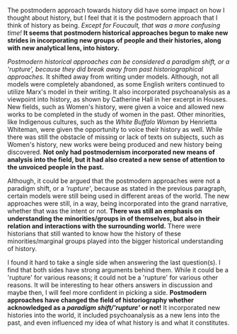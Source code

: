 The postmodern approach towards history did have some impact on how I thought about history, but I feel that it is the postmodern approach that I think of history as being. *Except for Foucault, that was a more confusing time!* **It seems that postmodern historical approaches begun to make new strides in incorporating new groups of people and their histories, along with new analytical lens, into history.**

*Postmodern historical approaches can be considered a paradigm shift, or a 'rupture', because they did break away from past historiographical approaches.* It shifted away from writing under models. Although, not all models were completely abandoned, as some English writers continued to utilize Marx's model in their writing. It also incorporated psychoanalysis as a viewpoint into history, as shown by Catherine Hall in her excerpt in Houses. New fields, such as Women's history, were given a voice and allowed new works to be completed in the study of women in the past. Other minorities, like Indigenous cultures, such as the *White Buffalo Woman* by Henrietta Whiteman, were given the opportunity to voice their history as well. While there was still the obstacle of missing or lack of texts on subjects, such as Women's history, new works were being produced and new history being discovered. **Not only had postmodernism incorporated new means of analysis into the field, but it had also created a new sense of attention to the unvoiced people in the past.** 

Although, it could be argued that the postmodern approaches were not a paradigm shift, or a *'rupture'*, because as stated in the previous paragraph, certain models were still being used in different areas of the world. The new approaches were still, in a way, being incorporated into the grand narrative, whether that was the intent or not. **There was still an emphasis on understanding the minorities/groups in of themselves, but also in their relation and interactions with the surrounding world.** There were historians that still wanted to know how the history of these minorities/marginal groups played into the bigger historical understanding of history. 

I found it hard to take a single side when answering the last question(s). I find that both sides have strong arguments behind them. While it could be a 'rupture' for various reasons; it could not be a 'rupture' for various other reasons. It will be interesting to hear others answers in discussion and maybe then, I will feel more confident in picking a side. **Postmodern approaches have changed the field of historiography whether acknowledged as a *paradigm shift/'rupture'* or not!** It incorporated new histories into the world, it included psychoanalysis as a new lens into the past, and even influenced my idea of what history is and what it constitutes. 
